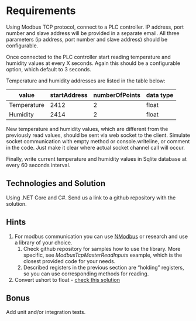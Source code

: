 # Requirements

Using Modbus TCP protocol, connect to a PLC controller. IP address, port number and slave address will be provided in a separate email.
All three parameters (ip address, port number and slave address) should be configurable.

Once connected to the PLC controller start reading temperature and humidity values at every X seconds. Again this should be a configurable option, which default to 3 seconds.

Temperature and humidity addresses are listed in the table below:

| value       | startAddress | numberOfPoints | data type |
|-------------|--------------|----------------|-----------|
| Temperature | 2412         | 2              | float     |
| Humidity    | 2414         | 2              | float     |

New temperature and humidity values, which are different from the previously read values, should be sent via web socket to the client. Simulate socket communication with empty method or console.writeline, or comment in the code. Just make it clear where actual socket channel call will occur.

Finally, write current temperature and humidity values in Sqlite database at every 60 seconds interval.

## Technologies and Solution

Using .NET Core and C#.
Send us a link to a github repository with the solution.

## Hints

1. For modbus communication you can use [NModbus](https://www.nuget.org/packages/NModbus/) or research and use a library of your choice.
   1. Check github repository for samples how to use the library. More specific, see *ModbusTcpMasterReadInputs* example, which is the closest provided code for your needs.
   2. Described registers in the previous section are “holding” registers, so you can use corresponding methods for reading.
2. Convert ushort to float - [check this solution](https://stackoverflow.com/a/9130551/536196)

## Bonus

Add unit and/or integration tests.
